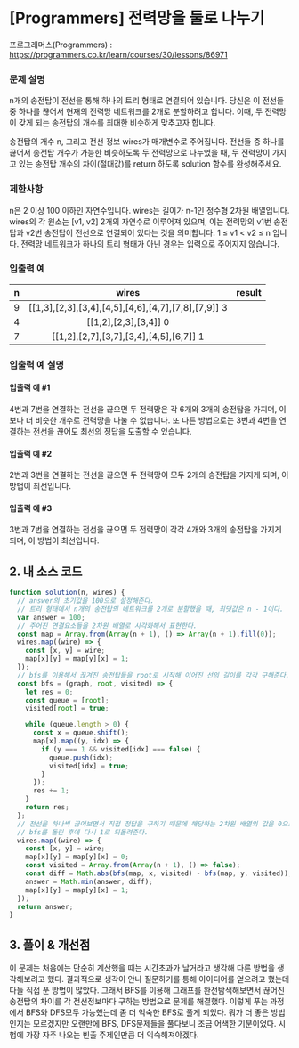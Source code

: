 # [Programmers] 전력망을 둘로 나누기

프로그래머스(Programmers) : https://programmers.co.kr/learn/courses/30/lessons/86971

### 문제 설명

n개의 송전탑이 전선을 통해 하나의 트리 형태로 연결되어 있습니다. 당신은 이 전선들 중 하나를 끊어서 현재의 전력망 네트워크를 2개로 분할하려고 합니다. 이때, 두 전력망이 갖게 되는 송전탑의 개수를 최대한 비슷하게 맞추고자 합니다.

송전탑의 개수 n, 그리고 전선 정보 wires가 매개변수로 주어집니다. 전선들 중 하나를 끊어서 송전탑 개수가 가능한 비슷하도록 두 전력망으로 나누었을 때, 두 전력망이 가지고 있는 송전탑 개수의 차이(절대값)를 return 하도록 solution 함수를 완성해주세요.

### 제한사항

n은 2 이상 100 이하인 자연수입니다.
wires는 길이가 n-1인 정수형 2차원 배열입니다.
wires의 각 원소는 [v1, v2] 2개의 자연수로 이루어져 있으며, 이는 전력망의 v1번 송전탑과 v2번 송전탑이 전선으로 연결되어 있다는 것을 의미합니다.
1 ≤ v1 < v2 ≤ n 입니다.
전력망 네트워크가 하나의 트리 형태가 아닌 경우는 입력으로 주어지지 않습니다.

### 입출력 예

|  n  |                        wires                        | result |
| :-: | :-------------------------------------------------: | :----: |
|  9  | [[1,3],[2,3],[3,4],[4,5],[4,6],[4,7],[7,8],[7,9]] 3 |
|  4  |                [[1,2],[2,3],[3,4]] 0                |
|  7  |       [[1,2],[2,7],[3,7],[3,4],[4,5],[6,7]] 1       |

### 입출력 예 설명

#### 입출력 예 #1

4번과 7번을 연결하는 전선을 끊으면 두 전력망은 각 6개와 3개의 송전탑을 가지며, 이보다 더 비슷한 개수로 전력망을 나눌 수 없습니다.
또 다른 방법으로는 3번과 4번을 연결하는 전선을 끊어도 최선의 정답을 도출할 수 있습니다.

#### 입출력 예 #2

2번과 3번을 연결하는 전선을 끊으면 두 전력망이 모두 2개의 송전탑을 가지게 되며, 이 방법이 최선입니다.

#### 입출력 예 #3

3번과 7번을 연결하는 전선을 끊으면 두 전력망이 각각 4개와 3개의 송전탑을 가지게 되며, 이 방법이 최선입니다.

## 2. 내 소스 코드

```javascript
function solution(n, wires) {
  // answer의 초기값을 100으로 설정해준다.
  // 트리 형태에서 n개의 송전탑의 네트워크를 2개로 분할했을 때, 최댓값은 n - 1이다.
  var answer = 100;
  // 주어진 연결요소들을 2차원 배열로 시각화해서 표현한다.
  const map = Array.from(Array(n + 1), () => Array(n + 1).fill(0));
  wires.map((wire) => {
    const [x, y] = wire;
    map[x][y] = map[y][x] = 1;
  });
  // bfs를 이용해서 끊겨진 송전탑들을 root로 시작해 이어진 선의 길이를 각각 구해준다.
  const bfs = (graph, root, visited) => {
    let res = 0;
    const queue = [root];
    visited[root] = true;

    while (queue.length > 0) {
      const x = queue.shift();
      map[x].map((y, idx) => {
        if (y === 1 && visited[idx] === false) {
          queue.push(idx);
          visited[idx] = true;
        }
      });
      res += 1;
    }
    return res;
  };
  // 전선을 하나씩 끊어보면서 직접 정답을 구하기 때문에 해당하는 2차원 배열의 값을 0으로 바꿔주고,
  // bfs를 돌린 후에 다시 1로 되돌려준다.
  wires.map((wire) => {
    const [x, y] = wire;
    map[x][y] = map[y][x] = 0;
    const visited = Array.from(Array(n + 1), () => false);
    const diff = Math.abs(bfs(map, x, visited) - bfs(map, y, visited));
    answer = Math.min(answer, diff);
    map[x][y] = map[y][x] = 1;
  });
  return answer;
}
```

## 3. 풀이 & 개선점

이 문제는 처음에는 단순히 계산했을 때는 시간초과가 날거라고 생각해 다른 방법을 생각해보려고 했다. 결과적으로 생각이 안나 질문하기를 통해 아이디어를 얻으려고 했는데 다들 직접 푼 방법이 많았다.
그래서 BFS를 이용해 그래프를 완전탐색해보면서 끊어진 송전탑의 차이를 각 전선정보마다 구하는 방법으로 문제를 해결했다.
이렇게 푸는 과정에서 BFS와 DFS모두 가능했는데 좀 더 익숙한 BFS로 풀게 되었다. 뭐가 더 좋은 방법인지는 모르겠지만 오랜만에 BFS, DFS문제들을 풀다보니 조금 어색한 기분이었다. 시험에 가장 자주 나오는 빈출 주제인만큼 더 익숙해져야겠다.
